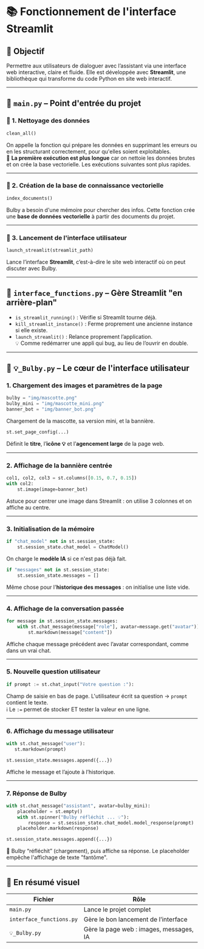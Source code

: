 # 📚 Fonctionnement de l'interface Streamlit

## 🧠 Objectif
Permettre aux utilisateurs de dialoguer avec l’assistant via une interface web interactive, claire et fluide. Elle est développée avec **Streamlit**, une bibliothèque qui transforme du code Python en site web interactif.

---

## 🔧 `main.py` – Point d'entrée du projet

### 🧹 1. Nettoyage des données
```python
clean_all()
```
On appelle la fonction qui prépare les données en supprimant les erreurs ou en les structurant correctement, pour qu'elles soient exploitables.  
📌 **La première exécution est plus longue** car on nettoie les données brutes et on crée la base vectorielle. Les exécutions suivantes sont plus rapides.

---

### 🧠 2. Création de la base de connaissance vectorielle
```python
index_documents()
```
Bulby a besoin d'une mémoire pour chercher des infos. Cette fonction crée une **base de données vectorielle** à partir des documents du projet.

---

### 🚀 3. Lancement de l'interface utilisateur
```python
launch_streamlit(streamlit_path)
```
Lance l’interface **Streamlit**, c’est-à-dire le site web interactif où on peut discuter avec Bulby.

---

## 🧰 `interface_functions.py` – Gère Streamlit "en arrière-plan"

- `is_streamlit_running()` : Vérifie si Streamlit tourne déjà.
- `kill_streamlit_instance()` : Ferme proprement une ancienne instance si elle existe.
- `launch_streamlit()` : Relance proprement l’application.  
💡 Comme redémarrer une appli qui bug, au lieu de l’ouvrir en double.

---

## 💬 `💡_Bulby.py` – Le cœur de l'interface utilisateur

### 1. Chargement des images et paramètres de la page
```python
bulby = "img/mascotte.png"
bulby_mini = "img/mascotte_mini.png"
banner_bot = "img/banner_bot.png"
```
Chargement de la mascotte, sa version mini, et la bannière.

```python
st.set_page_config(...)
```
Définit le **titre**, l’**icône 💡** et l’**agencement large** de la page web.

---

### 2. Affichage de la bannière centrée
```python
col1, col2, col3 = st.columns([0.15, 0.7, 0.15])
with col2:
    st.image(image=banner_bot)
```
Astuce pour centrer une image dans Streamlit : on utilise 3 colonnes et on affiche au centre.

---

### 3. Initialisation de la mémoire
```python
if "chat_model" not in st.session_state:
    st.session_state.chat_model = ChatModel()
```
On charge le **modèle IA** si ce n'est pas déjà fait.

```python
if "messages" not in st.session_state:
    st.session_state.messages = []
```
Même chose pour l'**historique des messages** : on initialise une liste vide.

---

### 4. Affichage de la conversation passée
```python
for message in st.session_state.messages:
    with st.chat_message(message["role"], avatar=message.get("avatar")):
        st.markdown(message["content"])
```
Affiche chaque message précédent avec l’avatar correspondant, comme dans un vrai chat.

---

### 5. Nouvelle question utilisateur
```python
if prompt := st.chat_input("Votre question :"):
```
Champ de saisie en bas de page. L'utilisateur écrit sa question → `prompt` contient le texte.  
ℹ️ Le `:=` permet de stocker ET tester la valeur en une ligne.

---

### 6. Affichage du message utilisateur
```python
with st.chat_message("user"):
   st.markdown(prompt)

st.session_state.messages.append({...})
```
Affiche le message et l’ajoute à l’historique.

---

### 7. Réponse de Bulby
```python
with st.chat_message("assistant", avatar=bulby_mini):
    placeholder = st.empty()
    with st.spinner("Bulby réfléchit ... 💡"):
        response = st.session_state.chat_model.model_response(prompt)
    placeholder.markdown(response)

st.session_state.messages.append({...})
```
💬 Bulby “réfléchit” (chargement), puis affiche sa réponse. Le placeholder empêche l'affichage de texte "fantôme".

---

## 🧵 En résumé visuel

| Fichier                  | Rôle                                                      |
|--------------------------|-----------------------------------------------------------|
| `main.py`                | Lance le projet complet                                   |
| `interface_functions.py` | Gère le bon lancement de l’interface                      |
| `💡_Bulby.py`            | Gère la page web : images, messages, IA                   |